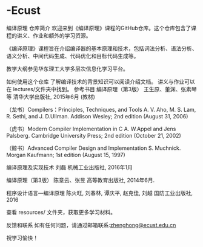 # -Ecust 


编译原理
仓库简介
欢迎来到《编译原理》课程的GitHub仓库。这个仓库包含了课程的讲义、作业和额外的学习资源。

《编译原理》课程旨在介绍编译器的基本原理和技术，包括词法分析、语法分析、语义分析、中间代码生成、代码优化和目标代码生成等。

教学大纲参见华东理工大学多层次信息化学习平台。

如何使用这个仓库
了解编译技术的背景知识可以阅读介绍文档。
讲义与作业可以在 lectures/文件夹中找到。
参考书目
编译原理（第3版） 王生原、董渊、张素琴等 清华大学出版社, 2015年6月 (教材)

（龙书）Compilers：Principles, Techniques, and Tools A. V. Aho, M. S. Lam, R. Sethi, and J. D.Ullman. Addison Wesley; 2nd edition (August 31, 2006)

（虎书）Modern Compiler Implementation in C A. W.Appel and Jens Palsberg. Cambridge University Press; 2nd edition (October 21, 2002)

（鲸书）Advanced Compiler Design and Implementation S. Muchnick. Morgan Kaufmann; 1st edition (August 15, 1997)

编译原理及实现技术 刘磊 机械工业出版社, 2016年1月

编译原理（第3版） 陈意云、张昱 高等教育出版社, 2014年6月.

程序设计语言—编译原理 陈火旺, 刘春林, 谭庆平, 赵克佳, 刘越 国防工业出版社, 2016

查看 resources/ 文件夹，获取更多学习材料。

反馈和联系
如有任何问题，请通过邮箱联系:zhenghong@ecust.edu.cn

祝学习愉快！

